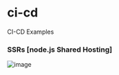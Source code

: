 # ci-cd
CI-CD Examples

### SSRs [node.js Shared Hosting] 
![image](https://user-images.githubusercontent.com/25634165/155639208-4d6bbe9d-7568-4a22-8736-3b6d0b50b2cd.png)
